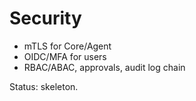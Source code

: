 # Security

- mTLS for Core/Agent
- OIDC/MFA for users
- RBAC/ABAC, approvals, audit log chain

Status: skeleton.

